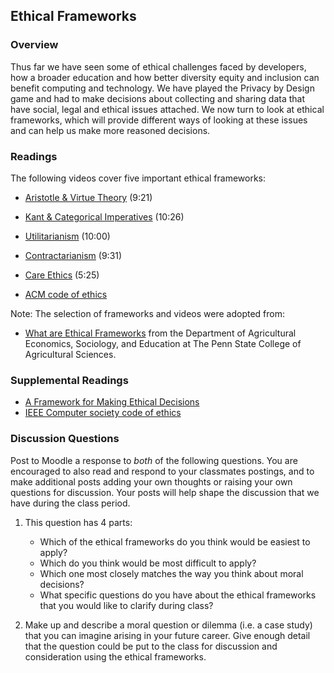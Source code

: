 ## Ethical Frameworks

### Overview

Thus far we have seen some of ethical challenges faced by developers, how a broader education and how better diversity equity and inclusion can benefit computing and technology.  We have played the Privacy by Design game and had to make decisions about collecting and sharing data that have social, legal and ethical issues attached.  We now turn to look at ethical frameworks, which will provide different ways of looking at these issues and can help us make more reasoned decisions.

### Readings

The following videos cover five important ethical frameworks:

* [Aristotle & Virtue Theory](https://www.youtube.com/watch?v=PrvtOWEXDIQ) (9:21)
* [Kant & Categorical Imperatives](https://www.youtube.com/watch?v=8bIys6JoEDw) (10:26)
* [Utilitarianism](https://www.youtube.com/watch?v=-a739VjqdSI) (10:00)
* [Contractarianism](https://www.youtube.com/watch?v=2Co6pNvd9mc) (9:31)
* [Care Ethics](https://www.youtube.com/watch?v=4iaCpAFypq8) (5:25)

* [ACM code of ethics](https://www.acm.org/code-of-ethics)

Note: The selection of frameworks and videos were adopted from:
* [What are Ethical Frameworks](https://aese.psu.edu/teachag/curriculum/modules/bioethics-1/what-are-ethical-frameworks) from the Department of Agricultural Economics, Sociology, and Education at The Penn State College of Agricultural Sciences.

### Supplemental Readings

* [A Framework for Making Ethical Decisions](https://www.brown.edu/academics/science-and-technology-studies/framework-making-ethical-decisions)
* [IEEE Computer society code of ethics](https://www.computer.org/education/code-of-ethics)

### Discussion Questions

Post to Moodle a response to _both_ of the following questions.  You are encouraged to also read and respond to your classmates postings, and to make additional posts adding your own thoughts or raising your own questions for discussion.  Your posts will help shape the discussion that we have during the class period.

1. This question has 4 parts:
   - Which of the ethical frameworks do you think would be easiest to apply?
   - Which do you think would be most difficult to apply?
   - Which one most closely matches the way you think about moral decisions?
   - What specific questions do you have about the ethical frameworks that you would like to clarify during class?

2. Make up and describe a moral question or dilemma (i.e. a case study) that you can imagine arising in your future career.  Give enough detail that the question could be put to the class for discussion and consideration using the ethical frameworks.
